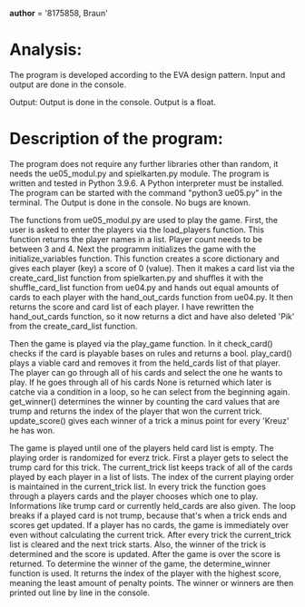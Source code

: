 __author__ = '8175858, Braun'

Analysis:
=========
The program is developed according to the EVA design pattern.
Input and output are done in the console.

Output: Output is done in the console. Output is a float.

**Description of the program:**
===========================
The program does not require any further libraries other than random, it needs the ue05_modul.py and spielkarten.py module.
The program is written and tested in Python 3.9.6. A Python interpreter must be installed.
The program can be started with the command "python3 ue05.py" in the terminal.
The Output is done in the console.
No bugs are known.

The functions from ue05_modul.py are used to play the game.
First, the user is asked to enter the players via the load_players function. This function returns the player names in a list. Player count needs to be between 3 and 4.
Next the programm initializes the game with the initialize_variables function. This function creates a score dictionary and gives each player (key) a score of 0 (value). Then it makes a card list via the create_card_list function from spielkarten.py and shuffles it with the shuffle_card_list function from ue04.py and hands out equal amounts of cards to each player with the hand_out_cards function from ue04.py. It then returns the score and card list of each player. I have rewritten the hand_out_cards function, so it now returns a dict and have also deleted 'Pik' from the create_card_list function.

Then the game is played via the play_game function. In it check_card() checks if the card is playable bases on rules and returns a bool. play_card() plays a viable card and removes it from the held_cards list of that player. The player can go through all of his cards and select the one he wants to play. If he goes through all of his cards None is returned which later is catche via a condition in a loop, so he can select from the beginning again. get_winner() determines the winner by counting the card values that are trump and returns the index of the player that won the current trick. update_score() gives each winner of a trick a minus point for every 'Kreuz' he has won.

The game is played until one of the players held card list is empty. The playing order is randomized for everz trick. First a player gets to select the trump card for this trick. The current_trick list keeps track of all of the cards played by each player in a list of lists. The index of the current playing order is maintained in the current_trick list. In every trick the function goes through a players cards and the player chooses which one to play. Informations like trump card or currently held_cards are also given. The loop breaks if a played card is not trump, because that's when a trick ends and scores get updated. If a player has no cards, the game is immediately over even without calculating the current trick. After every trick the current_trick list is cleared and the next trick starts. Also, the winner of the trick is determined and the score is updated. After the game is over the score is returned. 
To determine the winner of the game, the determine_winner function is used. It returns the index of the player with the highest score, meaning the least amount of penalty points. The winner or winners are then printed out line by line in the console.